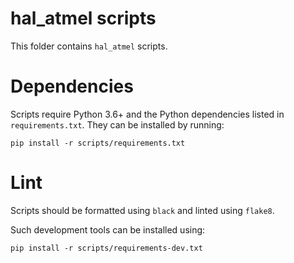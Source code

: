 # hal_atmel scripts

This folder contains `hal_atmel` scripts.

# Dependencies

Scripts require Python 3.6+ and the Python dependencies listed in
`requirements.txt`. They can be installed by running:

```
pip install -r scripts/requirements.txt
```

# Lint

Scripts should be formatted using `black` and linted using `flake8`.

Such development tools can be installed using:

```
pip install -r scripts/requirements-dev.txt
```

